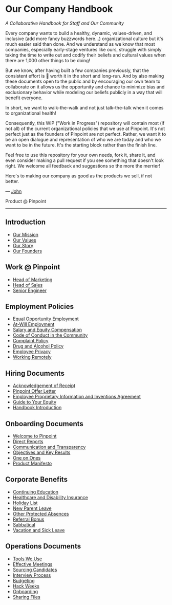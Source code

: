 # Our Company Handbook
*A Collaborative Handbook for Staff and Our Community*

Every company wants to build a healthy, dynamic, values-driven, and inclusive (add more fancy buzzwords here...) organizational culture but it's much easier said than done. And we understand as we know that most companies, especially early-stage ventures like ours, struggle with simply taking the time to write out and codify their beliefs and cultural values when there are 1,000 other things to be doing!

But we know, after having built a few companies previously, that the consistent effort is :100: worth it in the short and long-run. And by also making these documents open to the public and by encouraging our own team to collaborate on it allows us the opportunity and chance to minimize bias and exclusionary behavior while modeling our beliefs publicly in a way that will benefit everyone.

In short, we want to walk-the-walk and not just talk-the-talk when it comes to organizational health!

Consequently, this WIP ("Work in Progress") repository will contain most (if not all) of the current organizational policies that we use at Pinpoint. It's not perfect just as the founders of Pinpoint are not perfect. Rather, we want it to be an open dialogue and representation of who we are today and who we want to be in the future. It's the starting block rather than the finish line.

Feel free to use this repository for your own needs, fork it, share it, and even consider making a pull request if you see something that doesn't look right. We welcome all feedback and suggestions so the more the merrier!

Here's to making our company as good as the products we sell, if not better.

— [John](mailto:john@pinpt.co)

Product @ Pinpoint

***


## Introduction
* [Our Mission](https://github.com/pinpt/handbook/blob/master/mission-statement.md)
* [Our Values](https://github.com/pinpt/handbook/blob/master/our-values.md)
* [Our Story](http://)
* [Our Founders](http://)

## Work @ Pinpoint
* [Head of Marketing]()
* [Head of Sales]()
* [Senior Engineer]()

## Employment Policies
* [Equal Opportunity Employment](https://github.com/pinpt/handbook/blob/master/Employment-Policies/equal-opportunity-employment.md)
* [At-Will Employment](https://github.com/pinpt/handbook/blob/master/Employment-Policies/at-will-employment.md)
* [Salary and Equity Compensation](https://github.com/pinpt/handbook/blob/master/Employment-Policies/salary-equity-compensation.md)
* [Code of Conduct in the Community](https://github.com/pinpt/handbook/blob/master/Employment-Policies/code-of-conduct-community.md)
* [Complaint Policy](https://github.com/pinpt/handbook/blob/master/Employment-Policies/complaint-policy.md)
* [Drug and Alcohol Policy](https://github.com/pinpt/handbook/blob/master/Employment-Policies/drug-alcohol-policy.md)
* [Employee Privacy](https://github.com/pinpt/handbook/blob/master/Employment-Policies/employee-privacy.md)
* [Working Remotely](https://github.com/pinpt/handbook/blob/master/Employment-Policies/working-remotely.md)

## Hiring Documents
* [Acknowledgement of Receipt](https://github.com/pinpt/handbook/blob/master/Hiring-Docs/acknowledgement-of-receipt-of-changes.md)
* [Pinpoint Offer Letter](https://github.com/pinpt/handbook/blob/master/Hiring-Docs/pinpoint-offer-letter.md)
* [Employee Proprietary Information and Inventions Agreement](https://github.com/pinpt/handbook/blob/master/Hiring-Docs/employee-proprietary-information-inventions-assignment-agreement.md)
* [Guide to Your Equity](https://github.com/pinpt/handbook/blob/master/Hiring-Docs/guide-to-your-equity.md)
* [Handbook Introduction](https://github.com/pinpt/handbook/blob/master/Hiring-Docs/handbook-introduction.md)

## Onboarding Documents
* [Welcome to Pinpoint](https://github.com/pinpt/handbook/blob/master/Onboarding-Docs/welcome-to-pinpoint.md)
* [Direct Reports](https://github.com/pinpt/handbook/blob/master/Onboarding-Docs/direct-reports.md)
* [Communication and Transparency](https://github.com/pinpt/handbook/blob/master/Onboarding-Docs/communication-and-transparency.md)
* [Objectives and Key Results](https://github.com/pinpt/handbook/blob/master/Onboarding-Docs/objectives-and-key-results.md)
* [One on Ones](https://github.com/pinpt/handbook/blob/master/Onboarding-Docs/one-on-ones.md)
* [Product Manifesto](https://github.com/pinpt/handbook/blob/master/Onboarding-Docs/product-manifesto.md)

## Corporate Benefits
* [Continuing Education](https://github.com/pinpt/handbook/blob/master/Corporate-Benefits/continuing-education.md)
* [Healthcare and Disability Insurance](https://github.com/pinpt/handbook/blob/master/Corporate-Benefits/healthcare-disability-insurance.md)
* [Holiday List](https://github.com/pinpt/handbook/blob/master/Corporate-Benefits/holiday-list.md)
* [New Parent Leave](https://github.com/pinpt/handbook/blob/master/Corporate-Benefits/new-parent-leave.md)
* [Other Protected Absences](https://github.com/pinpt/handbook/blob/master/Corporate-Benefits/other-protected-absences.md)
* [Referral Bonus](https://github.com/pinpt/handbook/blob/master/Corporate-Benefits/referral-bonus.md)
* [Sabbatical](https://github.com/pinpt/handbook/blob/master/Corporate-Benefits/sabbatical.md)
* [Vacation and Sick Leave](https://github.com/pinpt/handbook/blob/master/Corporate-Benefits/vacation-sick-leave.md)

## Operations Documents
* [Tools We Use](http://)
* [Effective Meetings](https://github.com/pinpt/handbook/blob/master/Operations-Docs/effective-meetings.md)
* [Sourcing Candidates](https://github.com/pinpt/handbook/blob/master/Operations-Docs/sourcing-candidates.md)
* [Interview Process](https://github.com/pinpt/handbook/blob/master/Operations-Docs/interview-process.md)
* [Budgeting](https://github.com/pinpt/handbook/blob/master/Operations-Docs/budgeting.md)
* [Hack Weeks](https://github.com/pinpt/handbook/blob/master/Operations-Docs/hack-weeks.md)
* [Onboarding](https://github.com/pinpt/handbook/blob/master/Operations-Docs/onboarding.md)
* [Sharing Files](https://github.com/pinpt/handbook/blob/master/Operations-Docs/sharing-files.md)
